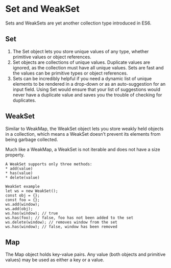 # Set and WeakSet

Sets and WeakSets are yet another collection type introduced in ES6.

## Set
1. The Set object lets you store unique values of any type, whether primitive values or object references.
2. Set objects are collections of unique values. Duplicate values are ignored, as the
collection must have all unique values. Sets are fast and the values can be primitive types
or object references.
3. Sets can be incredibly helpful if you need a dynamic list of unique elements to be
rendered in a drop-down or as an auto-suggestion for an input field. Using Set would
ensure that your list of suggestions would never have a duplicate value and saves you the
trouble of checking for duplicates.

## WeakSet
Similar to WeakMap, the WeakSet object lets you store weakly held objects in a collection,
which means a WeakSet doesn’t prevent its elements from being garbage collected.

Much like a WeakMap, a WeakSet is not iterable and does not have a size property.
```
A WeakSet supports only three methods:
* add(value)
* has(value)
* delete(value)
```

```
WeakSet example
let ws = new WeakSet();
const obj = {};
const foo = {};
ws.add(window);
ws.add(obj);
ws.has(window); // true
ws.has(foo); // false, foo has not been added to the set
ws.delete(window); // removes window from the set
ws.has(window); // false, window has been removed

```

## Map
The Map object holds key-value pairs. Any value (both objects and primitive values) may be used as either a key or a value.

```

```

